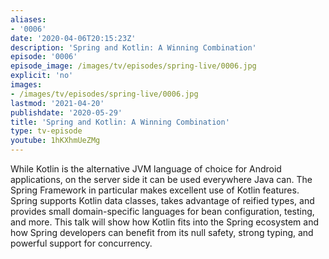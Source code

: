 ```yaml
---
aliases:
- '0006'
date: '2020-04-06T20:15:23Z'
description: 'Spring and Kotlin: A Winning Combination'
episode: '0006'
episode_image: /images/tv/episodes/spring-live/0006.jpg
explicit: 'no'
images:
- /images/tv/episodes/spring-live/0006.jpg
lastmod: '2021-04-20'
publishdate: '2020-05-29'
title: 'Spring and Kotlin: A Winning Combination'
type: tv-episode
youtube: 1hKXhmUeZMg
---
```


While Kotlin is the alternative JVM language of choice for Android applications, on the server side it can be used everywhere Java can. The Spring Framework in particular makes excellent use of Kotlin features. Spring supports Kotlin data classes, takes advantage of reified types, and provides small domain-specific languages for bean configuration, testing, and more. This talk will show how Kotlin fits into the Spring ecosystem and how Spring developers can benefit from its null safety, strong typing, and powerful support for concurrency.